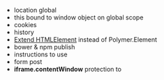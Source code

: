 * location global
* this bound to window object on global scope
* cookies
* history
* [Extend HTMLElement](https://developer.mozilla.org/en-US/docs/Web/Web_Components/Using_custom_elements) instead of Polymer.Element  
* bower & npm publish
* instructions to use
* form post
* **iframe.contentWindow** protection to 